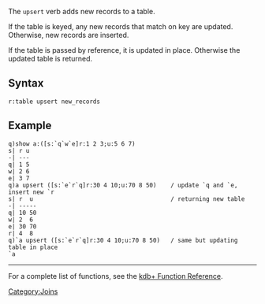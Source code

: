 The `upsert` verb adds new records to a table.

If the table is keyed, any new records that match on key are updated. Otherwise, new records are inserted.

If the table is passed by reference, it is updated in place. Otherwise the updated table is returned.

Syntax
------

    r:table upsert new_records

Example
-------

    q)show a:([s:`q`w`e]r:1 2 3;u:5 6 7)
    s| r u
    -| ---
    q| 1 5
    w| 2 6
    e| 3 7
    q)a upsert ([s:`e`r`q]r:30 4 10;u:70 8 50)    / update `q and `e, insert new `r
    s| r  u                                       / returning new table
    -| -----
    q| 10 50
    w| 2  6
    e| 30 70
    r| 4  8
    q)`a upsert ([s:`e`r`q]r:30 4 10;u:70 8 50)   / same but updating table in place
    `a

------------------------------------------------------------------------

For a complete list of functions, see the [kdb+ Function Reference](Reference "wikilink").

<Category:Joins>
